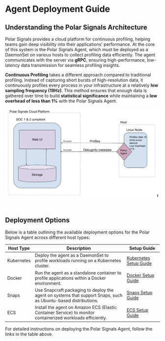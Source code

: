 # Agent Deployment Guide

## Understanding the Polar Signals Architecture

Polar Signals provides a cloud platform for continuous profiling, helping teams gain deep visibility into their applications' performance. At the core of this system is the Polar Signals Agent, which must be deployed as a DaemonSet on various hosts to collect profiling data efficiently. The agent communicates with the server via **gRPC**, ensuring high-performance, low-latency data transmission for seamless profiling insights.

**Continuous Profiling** takes a different approach compared to traditional profiling. Instead of capturing short bursts of high-resolution data, it continuously profiles every process in your infrastructure at a relatively **low sampling frequency (19Hz)**. This method ensures that enough data is gathered over time to build **statistical significance** while maintaining a **low overhead of less than 1%** with the Polar Signals Agent.

<BrowserWindow>

![Graph Tooltip](../static/img/Polar_Signals_diagram.png)

</BrowserWindow>

<br />

## Deployment Options

Below is a table outlining the available deployment options for the Polar Signals Agent across different host types:

| Host Type   | Description                                                                | Setup Guide          |
|------------|----------------------------------------------------------------------------|----------------------|
| Kubernetes | Deploy the agent as a DaemonSet to profile workloads running on a Kubernetes cluster. | [Kubernetes Setup Guide](https://www.polarsignals.com/docs/setup-collection-kubernetes) |
| Docker     | Run the agent as a standalone container to profile applications within a Docker environment. | [Docker Setup Guide](https://www.polarsignals.com/docs/setup-collection-docker) |
| Snaps      | Use Snapcraft packaging to deploy the agent on systems that support Snaps, such as Ubuntu-based distributions. | [Snaps Setup Guide](https://www.polarsignals.com/docs/setup-collection-snaps) |
| ECS        | Install the agent on Amazon ECS (Elastic Container Service) to monitor containerized workloads efficiently. | [ECS Setup Guide](https://www.polarsignals.com/docs/setup-collection-ecs) |

For detailed instructions on deploying the Polar Signals Agent, follow the links in the table above.
